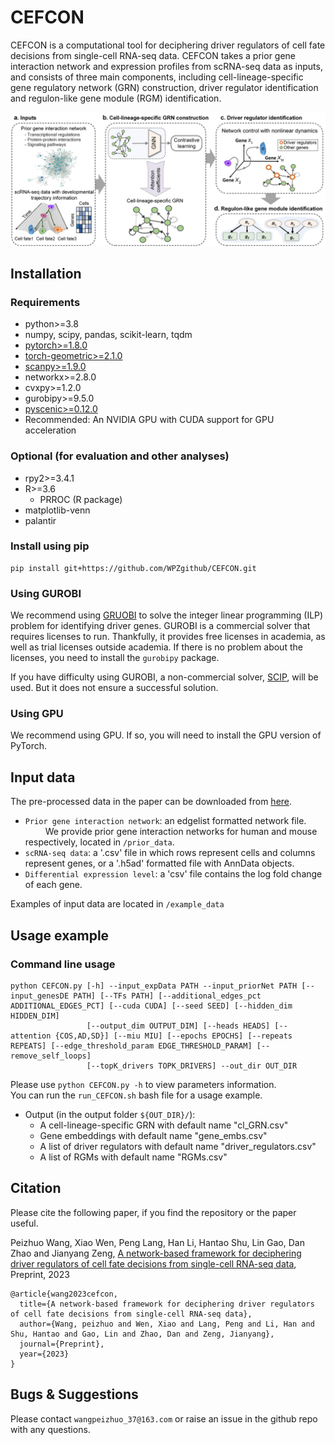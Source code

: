 # CEFCON

CEFCON is a computational tool for deciphering driver regulators of cell fate decisions from single-cell RNA-seq data.
CEFCON takes a prior gene interaction network and expression profiles from scRNA-seq data as inputs, 
and consists of three main components, including cell-lineage-specific gene regulatory network (GRN) construction, 
driver regulator identification and regulon-like gene module (RGM) identification.

![Overview.png](https://github.com/WPZgithub/CEFCON/blob/main/Overview.png)

## Installation
### Requirements
- python>=3.8
- numpy, scipy, pandas, scikit-learn, tqdm
- [pytorch>=1.8.0](https://pytorch.org/get-started/locally/) 
- [torch-geometric>=2.1.0](https://pytorch-geometric.readthedocs.io/en/latest/notes/installation.html)
- [scanpy>=1.9.0](https://scanpy.readthedocs.io/en/stable/installation.html)
- networkx>=2.8.0
- cvxpy>=1.2.0
- gurobipy>=9.5.0
- [pyscenic>=0.12.0](https://pyscenic.readthedocs.io/en/latest/installation.html)
- Recommended: An NVIDIA GPU with CUDA support for GPU acceleration
### Optional (for evaluation and other analyses)
- rpy2>=3.4.1
- R>=3.6
  - PRROC (R package)
- matplotlib-venn
- palantir
### Install using pip
```
pip install git+https://github.com/WPZgithub/CEFCON.git
```

### Using GUROBI

We recommend using [GRUOBI](https://www.gurobi.com/) to solve the integer linear programming (ILP) problem for identifying driver genes.
GUROBI is a commercial solver that requires licenses to run. Thankfully, it provides free licenses in academia, as well as trial
licenses outside academia. If there is no problem about the licenses, you need to install the
`gurobipy` package.

If you have difficulty using GUROBI, a non-commercial solver, [SCIP](https://www.scipopt.org/), will be used. But it does not ensure a successful solution.

### Using GPU

We recommend using GPU. If so, you will need to install the GPU version of PyTorch.

## Input data
The pre-processed data in the paper can be downloaded from [here](). 
- `Prior gene interaction network`: an edgelist formatted network file.\
&emsp;&emsp; We provide prior gene interaction networks for human and mouse respectively, located in `/prior_data`.
- `scRNA-seq data`: a '.csv' file in which rows represent cells and columns represent genes, or a '.h5ad' formatted file with AnnData objects. 
- `Differential expression level`: a 'csv' file contains the log fold change of each gene.

Examples of input data are located in `/example_data`

## Usage example
### Command line usage
```
python CEFCON.py [-h] --input_expData PATH --input_priorNet PATH [--input_genesDE PATH] [--TFs PATH] [--additional_edges_pct ADDITIONAL_EDGES_PCT] [--cuda CUDA] [--seed SEED] [--hidden_dim HIDDEN_DIM]
                 [--output_dim OUTPUT_DIM] [--heads HEADS] [--attention {COS,AD,SD}] [--miu MIU] [--epochs EPOCHS] [--repeats REPEATS] [--edge_threshold_param EDGE_THRESHOLD_PARAM] [--remove_self_loops]
                 [--topK_drivers TOPK_DRIVERS] --out_dir OUT_DIR
```
Please use `python CEFCON.py -h` to view parameters information. \
You can run the `run_CEFCON.sh` bash file for a usage example.

- Output (in the output folder `${OUT_DIR}/`):
    - A cell-lineage-specific GRN with default name "cl_GRN.csv"
    - Gene embeddings with default name "gene_embs.csv"
    - A list of driver regulators with default name "driver_regulators.csv"
    - A list of RGMs with default name "RGMs.csv"

## Citation
Please cite the following paper, if you find the repository or the paper useful.

Peizhuo Wang, Xiao Wen, Peng Lang, Han Li, Hantao Shu, Lin Gao, Dan Zhao and Jianyang Zeng, [A network-based framework for deciphering driver regulators of cell fate decisions from single-cell RNA-seq data](https://github.com/WPZgithub/CEFCON), Preprint, 2023 

```
@article{wang2023cefcon,
  title={A network-based framework for deciphering driver regulators of cell fate decisions from single-cell RNA-seq data},
  author={Wang, peizhuo and Wen, Xiao and Lang, Peng and Li, Han and Shu, Hantao and Gao, Lin and Zhao, Dan and Zeng, Jianyang},
  journal={Preprint},
  year={2023}
}
```

## Bugs & Suggestions
Please contact `wangpeizhuo_37@163.com` or raise an issue in the github repo with any questions.
